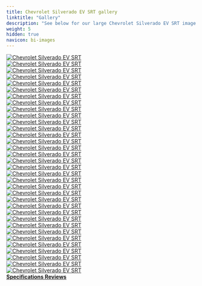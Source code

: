 ```yaml
---
title: Chevrolet Silverado EV SRT gallery
linktitle: "Gallery"
description: "See below for our large Chevrolet Silverado EV SRT image gallery. Click pictures for high-resolution versions."
weight: 5
hidden: true
navicon: bi-images
---
```

<!-- markdownlint-disable MD033 -->
<div class="row" id ="my-gallery">
	<div class="pswp-grid-item col-6 col-md-4">
		<a href="https://media.evkx.net/multimedia/models/chevrolet/silverado_ev/silverado_ev_srt/chargeport_1.jpg"
data-pswp-src="https://media.evkx.net/multimedia/models/chevrolet/silverado_ev/silverado_ev_srt/chargeport_1.jpg"
data-pswp-width="3000"
data-pswp-height="1635" 
target="_blank">
			<img src="https://media.evkx.net/multimedia/models/chevrolet/silverado_ev/silverado_ev_srt/chargeport_1_xst.jpg" alt="Chevrolet Silverado EV SRT" class="img-fluid " />
		</a>
	</div>
	<div class="pswp-grid-item col-6 col-md-4">
		<a href="https://media.evkx.net/multimedia/models/chevrolet/silverado_ev/silverado_ev_srt/charging_1.jpg"
data-pswp-src="https://media.evkx.net/multimedia/models/chevrolet/silverado_ev/silverado_ev_srt/charging_1.jpg"
data-pswp-width="3000"
data-pswp-height="1728" 
target="_blank">
			<img src="https://media.evkx.net/multimedia/models/chevrolet/silverado_ev/silverado_ev_srt/charging_1_xst.jpg" alt="Chevrolet Silverado EV SRT" class="img-fluid " />
		</a>
	</div>
	<div class="pswp-grid-item col-6 col-md-4">
		<a href="https://media.evkx.net/multimedia/models/chevrolet/silverado_ev/silverado_ev_srt/details_1.jpg"
data-pswp-src="https://media.evkx.net/multimedia/models/chevrolet/silverado_ev/silverado_ev_srt/details_1.jpg"
data-pswp-width="3000"
data-pswp-height="2001" 
target="_blank">
			<img src="https://media.evkx.net/multimedia/models/chevrolet/silverado_ev/silverado_ev_srt/details_1_xst.jpg" alt="Chevrolet Silverado EV SRT" class="img-fluid " />
		</a>
	</div>
	<div class="pswp-grid-item col-6 col-md-4">
		<a href="https://media.evkx.net/multimedia/models/chevrolet/silverado_ev/silverado_ev_srt/details_2.jpg"
data-pswp-src="https://media.evkx.net/multimedia/models/chevrolet/silverado_ev/silverado_ev_srt/details_2.jpg"
data-pswp-width="3000"
data-pswp-height="2001" 
target="_blank">
			<img src="https://media.evkx.net/multimedia/models/chevrolet/silverado_ev/silverado_ev_srt/details_2_xst.jpg" alt="Chevrolet Silverado EV SRT" class="img-fluid " />
		</a>
	</div>
	<div class="pswp-grid-item col-6 col-md-4">
		<a href="https://media.evkx.net/multimedia/models/chevrolet/silverado_ev/silverado_ev_srt/details_3.jpg"
data-pswp-src="https://media.evkx.net/multimedia/models/chevrolet/silverado_ev/silverado_ev_srt/details_3.jpg"
data-pswp-width="3000"
data-pswp-height="2000" 
target="_blank">
			<img src="https://media.evkx.net/multimedia/models/chevrolet/silverado_ev/silverado_ev_srt/details_3_xst.jpg" alt="Chevrolet Silverado EV SRT" class="img-fluid " />
		</a>
	</div>
	<div class="pswp-grid-item col-6 col-md-4">
		<a href="https://media.evkx.net/multimedia/models/chevrolet/silverado_ev/silverado_ev_srt/exterior_1.jpg"
data-pswp-src="https://media.evkx.net/multimedia/models/chevrolet/silverado_ev/silverado_ev_srt/exterior_1.jpg"
data-pswp-width="3000"
data-pswp-height="2000" 
target="_blank">
			<img src="https://media.evkx.net/multimedia/models/chevrolet/silverado_ev/silverado_ev_srt/exterior_1_xst.jpg" alt="Chevrolet Silverado EV SRT" class="img-fluid " />
		</a>
	</div>
	<div class="pswp-grid-item col-6 col-md-4">
		<a href="https://media.evkx.net/multimedia/models/chevrolet/silverado_ev/silverado_ev_srt/exterior_2.jpg"
data-pswp-src="https://media.evkx.net/multimedia/models/chevrolet/silverado_ev/silverado_ev_srt/exterior_2.jpg"
data-pswp-width="3000"
data-pswp-height="1661" 
target="_blank">
			<img src="https://media.evkx.net/multimedia/models/chevrolet/silverado_ev/silverado_ev_srt/exterior_2_xst.jpg" alt="Chevrolet Silverado EV SRT" class="img-fluid " />
		</a>
	</div>
	<div class="pswp-grid-item col-6 col-md-4">
		<a href="https://media.evkx.net/multimedia/models/chevrolet/silverado_ev/silverado_ev_srt/exterior_3.jpg"
data-pswp-src="https://media.evkx.net/multimedia/models/chevrolet/silverado_ev/silverado_ev_srt/exterior_3.jpg"
data-pswp-width="3000"
data-pswp-height="2000" 
target="_blank">
			<img src="https://media.evkx.net/multimedia/models/chevrolet/silverado_ev/silverado_ev_srt/exterior_3_xst.jpg" alt="Chevrolet Silverado EV SRT" class="img-fluid " />
		</a>
	</div>
	<div class="pswp-grid-item col-6 col-md-4">
		<a href="https://media.evkx.net/multimedia/models/chevrolet/silverado_ev/silverado_ev_srt/exterior_4.jpg"
data-pswp-src="https://media.evkx.net/multimedia/models/chevrolet/silverado_ev/silverado_ev_srt/exterior_4.jpg"
data-pswp-width="3000"
data-pswp-height="1704" 
target="_blank">
			<img src="https://media.evkx.net/multimedia/models/chevrolet/silverado_ev/silverado_ev_srt/exterior_4_xst.jpg" alt="Chevrolet Silverado EV SRT" class="img-fluid " />
		</a>
	</div>
	<div class="pswp-grid-item col-6 col-md-4">
		<a href="https://media.evkx.net/multimedia/models/chevrolet/silverado_ev/silverado_ev_srt/exterior_5.jpg"
data-pswp-src="https://media.evkx.net/multimedia/models/chevrolet/silverado_ev/silverado_ev_srt/exterior_5.jpg"
data-pswp-width="3000"
data-pswp-height="2001" 
target="_blank">
			<img src="https://media.evkx.net/multimedia/models/chevrolet/silverado_ev/silverado_ev_srt/exterior_5_xst.jpg" alt="Chevrolet Silverado EV SRT" class="img-fluid " />
		</a>
	</div>
	<div class="pswp-grid-item col-6 col-md-4">
		<a href="https://media.evkx.net/multimedia/models/chevrolet/silverado_ev/silverado_ev_srt/frunk_1.jpg"
data-pswp-src="https://media.evkx.net/multimedia/models/chevrolet/silverado_ev/silverado_ev_srt/frunk_1.jpg"
data-pswp-width="3000"
data-pswp-height="1716" 
target="_blank">
			<img src="https://media.evkx.net/multimedia/models/chevrolet/silverado_ev/silverado_ev_srt/frunk_1_xst.jpg" alt="Chevrolet Silverado EV SRT" class="img-fluid " />
		</a>
	</div>
	<div class="pswp-grid-item col-6 col-md-4">
		<a href="https://media.evkx.net/multimedia/models/chevrolet/silverado_ev/silverado_ev_srt/headlights_1.jpg"
data-pswp-src="https://media.evkx.net/multimedia/models/chevrolet/silverado_ev/silverado_ev_srt/headlights_1.jpg"
data-pswp-width="3000"
data-pswp-height="2000" 
target="_blank">
			<img src="https://media.evkx.net/multimedia/models/chevrolet/silverado_ev/silverado_ev_srt/headlights_1_xst.jpg" alt="Chevrolet Silverado EV SRT" class="img-fluid " />
		</a>
	</div>
	<div class="pswp-grid-item col-6 col-md-4">
		<a href="https://media.evkx.net/multimedia/models/chevrolet/silverado_ev/silverado_ev_srt/interior_1.jpg"
data-pswp-src="https://media.evkx.net/multimedia/models/chevrolet/silverado_ev/silverado_ev_srt/interior_1.jpg"
data-pswp-width="3000"
data-pswp-height="2000" 
target="_blank">
			<img src="https://media.evkx.net/multimedia/models/chevrolet/silverado_ev/silverado_ev_srt/interior_1_xst.jpg" alt="Chevrolet Silverado EV SRT" class="img-fluid " />
		</a>
	</div>
	<div class="pswp-grid-item col-6 col-md-4">
		<a href="https://media.evkx.net/multimedia/models/chevrolet/silverado_ev/silverado_ev_srt/interior_2.jpg"
data-pswp-src="https://media.evkx.net/multimedia/models/chevrolet/silverado_ev/silverado_ev_srt/interior_2.jpg"
data-pswp-width="3000"
data-pswp-height="2000" 
target="_blank">
			<img src="https://media.evkx.net/multimedia/models/chevrolet/silverado_ev/silverado_ev_srt/interior_2_xst.jpg" alt="Chevrolet Silverado EV SRT" class="img-fluid " />
		</a>
	</div>
	<div class="pswp-grid-item col-6 col-md-4">
		<a href="https://media.evkx.net/multimedia/models/chevrolet/silverado_ev/silverado_ev_srt/main_1.jpg"
data-pswp-src="https://media.evkx.net/multimedia/models/chevrolet/silverado_ev/silverado_ev_srt/main_1.jpg"
data-pswp-width="3000"
data-pswp-height="1685" 
target="_blank">
			<img src="https://media.evkx.net/multimedia/models/chevrolet/silverado_ev/silverado_ev_srt/main_1_xst.jpg" alt="Chevrolet Silverado EV SRT" class="img-fluid " />
		</a>
	</div>
	<div class="pswp-grid-item col-6 col-md-4">
		<a href="https://media.evkx.net/multimedia/models/chevrolet/silverado_ev/silverado_ev_srt/screens_1.jpg"
data-pswp-src="https://media.evkx.net/multimedia/models/chevrolet/silverado_ev/silverado_ev_srt/screens_1.jpg"
data-pswp-width="3000"
data-pswp-height="2001" 
target="_blank">
			<img src="https://media.evkx.net/multimedia/models/chevrolet/silverado_ev/silverado_ev_srt/screens_1_xst.jpg" alt="Chevrolet Silverado EV SRT" class="img-fluid " />
		</a>
	</div>
	<div class="pswp-grid-item col-6 col-md-4">
		<a href="https://media.evkx.net/multimedia/models/chevrolet/silverado_ev/silverado_ev_srt/screens_2.jpg"
data-pswp-src="https://media.evkx.net/multimedia/models/chevrolet/silverado_ev/silverado_ev_srt/screens_2.jpg"
data-pswp-width="3000"
data-pswp-height="2001" 
target="_blank">
			<img src="https://media.evkx.net/multimedia/models/chevrolet/silverado_ev/silverado_ev_srt/screens_2_xst.jpg" alt="Chevrolet Silverado EV SRT" class="img-fluid " />
		</a>
	</div>
	<div class="pswp-grid-item col-6 col-md-4">
		<a href="https://media.evkx.net/multimedia/models/chevrolet/silverado_ev/silverado_ev_srt/screens_3.jpg"
data-pswp-src="https://media.evkx.net/multimedia/models/chevrolet/silverado_ev/silverado_ev_srt/screens_3.jpg"
data-pswp-width="3000"
data-pswp-height="2001" 
target="_blank">
			<img src="https://media.evkx.net/multimedia/models/chevrolet/silverado_ev/silverado_ev_srt/screens_3_xst.jpg" alt="Chevrolet Silverado EV SRT" class="img-fluid " />
		</a>
	</div>
	<div class="pswp-grid-item col-6 col-md-4">
		<a href="https://media.evkx.net/multimedia/models/chevrolet/silverado_ev/silverado_ev_srt/secondrowseats_1.jpg"
data-pswp-src="https://media.evkx.net/multimedia/models/chevrolet/silverado_ev/silverado_ev_srt/secondrowseats_1.jpg"
data-pswp-width="3000"
data-pswp-height="2001" 
target="_blank">
			<img src="https://media.evkx.net/multimedia/models/chevrolet/silverado_ev/silverado_ev_srt/secondrowseats_1_xst.jpg" alt="Chevrolet Silverado EV SRT" class="img-fluid " />
		</a>
	</div>
	<div class="pswp-grid-item col-6 col-md-4">
		<a href="https://media.evkx.net/multimedia/models/chevrolet/silverado_ev/silverado_ev_srt/secondrowseats_2.jpg"
data-pswp-src="https://media.evkx.net/multimedia/models/chevrolet/silverado_ev/silverado_ev_srt/secondrowseats_2.jpg"
data-pswp-width="3000"
data-pswp-height="2001" 
target="_blank">
			<img src="https://media.evkx.net/multimedia/models/chevrolet/silverado_ev/silverado_ev_srt/secondrowseats_2_xst.jpg" alt="Chevrolet Silverado EV SRT" class="img-fluid " />
		</a>
	</div>
	<div class="pswp-grid-item col-6 col-md-4">
		<a href="https://media.evkx.net/multimedia/models/chevrolet/silverado_ev/silverado_ev_srt/stalk_1.jpg"
data-pswp-src="https://media.evkx.net/multimedia/models/chevrolet/silverado_ev/silverado_ev_srt/stalk_1.jpg"
data-pswp-width="3000"
data-pswp-height="2001" 
target="_blank">
			<img src="https://media.evkx.net/multimedia/models/chevrolet/silverado_ev/silverado_ev_srt/stalk_1_xst.jpg" alt="Chevrolet Silverado EV SRT" class="img-fluid " />
		</a>
	</div>
	<div class="pswp-grid-item col-6 col-md-4">
		<a href="https://media.evkx.net/multimedia/models/chevrolet/silverado_ev/silverado_ev_srt/trunk_1.jpg"
data-pswp-src="https://media.evkx.net/multimedia/models/chevrolet/silverado_ev/silverado_ev_srt/trunk_1.jpg"
data-pswp-width="3000"
data-pswp-height="1864" 
target="_blank">
			<img src="https://media.evkx.net/multimedia/models/chevrolet/silverado_ev/silverado_ev_srt/trunk_1_xst.jpg" alt="Chevrolet Silverado EV SRT" class="img-fluid " />
		</a>
	</div>
	<div class="pswp-grid-item col-6 col-md-4">
		<a href="https://media.evkx.net/multimedia/models/chevrolet/silverado_ev/silverado_ev_srt/trunk_10.jpg"
data-pswp-src="https://media.evkx.net/multimedia/models/chevrolet/silverado_ev/silverado_ev_srt/trunk_10.jpg"
data-pswp-width="1920"
data-pswp-height="1080" 
target="_blank">
			<img src="https://media.evkx.net/multimedia/models/chevrolet/silverado_ev/silverado_ev_srt/trunk_10_xst.jpg" alt="Chevrolet Silverado EV SRT" class="img-fluid " />
		</a>
	</div>
	<div class="pswp-grid-item col-6 col-md-4">
		<a href="https://media.evkx.net/multimedia/models/chevrolet/silverado_ev/silverado_ev_srt/trunk_11.jpg"
data-pswp-src="https://media.evkx.net/multimedia/models/chevrolet/silverado_ev/silverado_ev_srt/trunk_11.jpg"
data-pswp-width="1920"
data-pswp-height="1080" 
target="_blank">
			<img src="https://media.evkx.net/multimedia/models/chevrolet/silverado_ev/silverado_ev_srt/trunk_11_xst.jpg" alt="Chevrolet Silverado EV SRT" class="img-fluid " />
		</a>
	</div>
	<div class="pswp-grid-item col-6 col-md-4">
		<a href="https://media.evkx.net/multimedia/models/chevrolet/silverado_ev/silverado_ev_srt/trunk_12.jpg"
data-pswp-src="https://media.evkx.net/multimedia/models/chevrolet/silverado_ev/silverado_ev_srt/trunk_12.jpg"
data-pswp-width="1920"
data-pswp-height="1080" 
target="_blank">
			<img src="https://media.evkx.net/multimedia/models/chevrolet/silverado_ev/silverado_ev_srt/trunk_12_xst.jpg" alt="Chevrolet Silverado EV SRT" class="img-fluid " />
		</a>
	</div>
	<div class="pswp-grid-item col-6 col-md-4">
		<a href="https://media.evkx.net/multimedia/models/chevrolet/silverado_ev/silverado_ev_srt/trunk_2.jpg"
data-pswp-src="https://media.evkx.net/multimedia/models/chevrolet/silverado_ev/silverado_ev_srt/trunk_2.jpg"
data-pswp-width="3000"
data-pswp-height="2001" 
target="_blank">
			<img src="https://media.evkx.net/multimedia/models/chevrolet/silverado_ev/silverado_ev_srt/trunk_2_xst.jpg" alt="Chevrolet Silverado EV SRT" class="img-fluid " />
		</a>
	</div>
	<div class="pswp-grid-item col-6 col-md-4">
		<a href="https://media.evkx.net/multimedia/models/chevrolet/silverado_ev/silverado_ev_srt/trunk_3.jpg"
data-pswp-src="https://media.evkx.net/multimedia/models/chevrolet/silverado_ev/silverado_ev_srt/trunk_3.jpg"
data-pswp-width="3000"
data-pswp-height="2001" 
target="_blank">
			<img src="https://media.evkx.net/multimedia/models/chevrolet/silverado_ev/silverado_ev_srt/trunk_3_xst.jpg" alt="Chevrolet Silverado EV SRT" class="img-fluid " />
		</a>
	</div>
	<div class="pswp-grid-item col-6 col-md-4">
		<a href="https://media.evkx.net/multimedia/models/chevrolet/silverado_ev/silverado_ev_srt/trunk_4.jpg"
data-pswp-src="https://media.evkx.net/multimedia/models/chevrolet/silverado_ev/silverado_ev_srt/trunk_4.jpg"
data-pswp-width="3000"
data-pswp-height="2001" 
target="_blank">
			<img src="https://media.evkx.net/multimedia/models/chevrolet/silverado_ev/silverado_ev_srt/trunk_4_xst.jpg" alt="Chevrolet Silverado EV SRT" class="img-fluid " />
		</a>
	</div>
	<div class="pswp-grid-item col-6 col-md-4">
		<a href="https://media.evkx.net/multimedia/models/chevrolet/silverado_ev/silverado_ev_srt/trunk_5.jpg"
data-pswp-src="https://media.evkx.net/multimedia/models/chevrolet/silverado_ev/silverado_ev_srt/trunk_5.jpg"
data-pswp-width="1920"
data-pswp-height="1080" 
target="_blank">
			<img src="https://media.evkx.net/multimedia/models/chevrolet/silverado_ev/silverado_ev_srt/trunk_5_xst.jpg" alt="Chevrolet Silverado EV SRT" class="img-fluid " />
		</a>
	</div>
	<div class="pswp-grid-item col-6 col-md-4">
		<a href="https://media.evkx.net/multimedia/models/chevrolet/silverado_ev/silverado_ev_srt/trunk_6.jpg"
data-pswp-src="https://media.evkx.net/multimedia/models/chevrolet/silverado_ev/silverado_ev_srt/trunk_6.jpg"
data-pswp-width="1920"
data-pswp-height="1080" 
target="_blank">
			<img src="https://media.evkx.net/multimedia/models/chevrolet/silverado_ev/silverado_ev_srt/trunk_6_xst.jpg" alt="Chevrolet Silverado EV SRT" class="img-fluid " />
		</a>
	</div>
	<div class="pswp-grid-item col-6 col-md-4">
		<a href="https://media.evkx.net/multimedia/models/chevrolet/silverado_ev/silverado_ev_srt/trunk_7.jpg"
data-pswp-src="https://media.evkx.net/multimedia/models/chevrolet/silverado_ev/silverado_ev_srt/trunk_7.jpg"
data-pswp-width="1920"
data-pswp-height="1080" 
target="_blank">
			<img src="https://media.evkx.net/multimedia/models/chevrolet/silverado_ev/silverado_ev_srt/trunk_7_xst.jpg" alt="Chevrolet Silverado EV SRT" class="img-fluid " />
		</a>
	</div>
	<div class="pswp-grid-item col-6 col-md-4">
		<a href="https://media.evkx.net/multimedia/models/chevrolet/silverado_ev/silverado_ev_srt/trunk_8.jpg"
data-pswp-src="https://media.evkx.net/multimedia/models/chevrolet/silverado_ev/silverado_ev_srt/trunk_8.jpg"
data-pswp-width="1920"
data-pswp-height="1080" 
target="_blank">
			<img src="https://media.evkx.net/multimedia/models/chevrolet/silverado_ev/silverado_ev_srt/trunk_8_xst.jpg" alt="Chevrolet Silverado EV SRT" class="img-fluid " />
		</a>
	</div>
	<div class="pswp-grid-item col-6 col-md-4">
		<a href="https://media.evkx.net/multimedia/models/chevrolet/silverado_ev/silverado_ev_srt/trunk_9.jpg"
data-pswp-src="https://media.evkx.net/multimedia/models/chevrolet/silverado_ev/silverado_ev_srt/trunk_9.jpg"
data-pswp-width="1920"
data-pswp-height="1080" 
target="_blank">
			<img src="https://media.evkx.net/multimedia/models/chevrolet/silverado_ev/silverado_ev_srt/trunk_9_xst.jpg" alt="Chevrolet Silverado EV SRT" class="img-fluid " />
		</a>
	</div>
	<div class="pswp-grid-item col-6 col-md-4">
		<a href="https://media.evkx.net/multimedia/models/chevrolet/silverado_ev/silverado_ev_srt/v2l_1.jpg"
data-pswp-src="https://media.evkx.net/multimedia/models/chevrolet/silverado_ev/silverado_ev_srt/v2l_1.jpg"
data-pswp-width="3000"
data-pswp-height="2001" 
target="_blank">
			<img src="https://media.evkx.net/multimedia/models/chevrolet/silverado_ev/silverado_ev_srt/v2l_1_xst.jpg" alt="Chevrolet Silverado EV SRT" class="img-fluid " />
		</a>
	</div>
</div>
<script type="module">
  import PhotoSwipeLightbox from '/js/photoswipe-lightbox.esm.js';
    const lightbox = new PhotoSwipeLightbox({
       gallery: '#my-gallery',
        children: 'a',
        pswpModule: () => import('/js/photoswipe.esm.js')
    });
lightbox.init();
</script>
<div class="mt-3 mb-3">
<a href="../specifications/" class="text-decoration-none text-black">
<strong><i class="bi-arrow-left"></i> Specifications </strong>
</a>
<a href="../reviews/" class="text-decoration-none text-black float-end">
<strong>Reviews <i class="bi-arrow-right"></i></strong>
</a>
</div>
